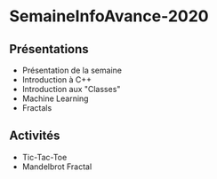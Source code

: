 # SemaineInfoAvance-2020

## Présentations
* Présentation de la semaine
* Introduction à C++
* Introduction aux "Classes"
* Machine Learning
* Fractals

## Activités
* Tic-Tac-Toe
* Mandelbrot Fractal
